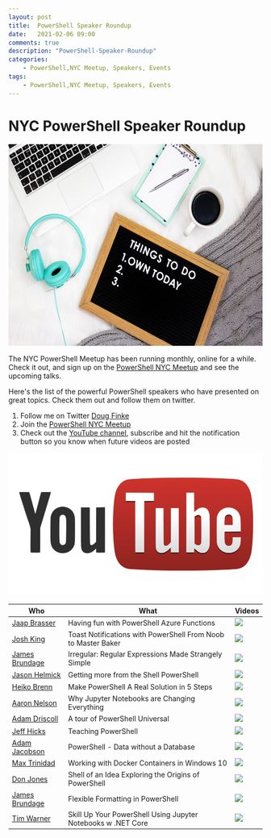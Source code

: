 ```yaml
---
layout: post
title:  PowerShell Speaker Roundup
date:   2021-02-06 09:00
comments: true
description: "PowerShell-Speaker-Roundup"
categories:
    - PowerShell,NYC Meetup, Speakers, Events
tags:
    - PowerShell,NYC Meetup, Speakers, Events
---
```


# NYC PowerShell Speaker Roundup

<!-- ![](/images/posts/videolists.jpg =300x300) -->

<img src="https://raw.githubusercontent.com/dfinke/dfinke.github.io/master/images/posts/videolists.jpg" width="600" height="400" />

The NYC PowerShell Meetup has been running monthly, online for a while. Check it out, and sign up on the [PowerShell NYC Meetup](https://www.meetup.com/NycPowershellMeetup) and see the upcoming talks.

Here's the list of the powerful PowerShell speakers who have presented on great topics. Check them out and follow them on twitter.

1. Follow me on Twitter [Doug Finke](https://twitter.com/dfinke)
1. Join the [PowerShell NYC Meetup](https://www.meetup.com/NycPowershellMeetup)
1. Check out the [YouTube channel](https://www.youtube.com/dougfinke), subscribe and hit the notification button so you know when future videos are posted

<!-- ## And Now - The Videos -->

![](/images/posts/YouTube_logo.png)


|Who|What|Videos
|---|---|---
|[Jaap Brasser](https://twitter.com/Jaap_Brasser)|Having fun with PowerShell Azure Functions|<a href="https://youtu.be/QAj6KTICTfg"><img src="https://img.youtube.com/vi/QAj6KTICTfg/0.jpg" width="200"></a>
|[Josh King](https://twitter.com/WindosNZ)|Toast Notifications with PowerShell From Noob to Master Baker|<a href="https://youtu.be/LP_X741ULYw"><img src="https://img.youtube.com/vi/LP_X741ULYw/0.jpg" width="200"></a>
|[James Brundage](https://twitter.com/JamesBru)|Irregular: Regular Expressions Made Strangely Simple|<a href="https://youtu.be/HKTM3CKp5jc"><img src="https://img.youtube.com/vi/HKTM3CKp5jc/0.jpg" width="200"></a>
|[Jason Helmick](https://twitter.com/theJasonHelmick)|Getting more from the Shell PowerShell|<a href="https://youtu.be/v_JcV_7y2N8"><img src="https://img.youtube.com/vi/v_JcV_7y2N8/0.jpg" width="200"></a>
|[Heiko Brenn](https://twitter.com/HeikoBrenn)|Make PowerShell A Real Solution in 5 Steps|<a href="https://youtu.be/3jbuey3kiNE"><img src="https://img.youtube.com/vi/3jbuey3kiNE/0.jpg" width="200"></a>
|[Aaron Nelson](https://twitter.com/SQLvariant)|Why Jupyter Notebooks are Changing Everything|<a href="https://youtu.be/AR1ZAJWlT10"><img src="https://img.youtube.com/vi/AR1ZAJWlT10/0.jpg" width="200"></a>
|[Adam Driscoll](https://twitter.com/adamdriscoll)|A tour of PowerShell Universal|<a href="https://youtu.be/XS8vUzgIg1I"><img src="https://img.youtube.com/vi/XS8vUzgIg1I/0.jpg" width="200"></a>
|[Jeff Hicks](https://twitter.com/JeffHicks)|Teaching PowerShell|<a href="https://youtu.be/b7lYxsRv-J8"><img src="https://img.youtube.com/vi/b7lYxsRv-J8/0.jpg" width="200"></a>
|[Adam Jacobson](https://www.meetup.com/NycPowershellMeetup/events/270226105/)|PowerShell - Data without a Database|<a href="https://youtu.be/3R8isPV83tw"><img src="https://img.youtube.com/vi/3R8isPV83tw/0.jpg" width="200"></a>
|[Max Trinidad](https://twitter.com/MaxTrinidad)|Working with Docker Containers in Windows 10|<a href="https://youtu.be/ETFkZe25oVU"><img src="https://img.youtube.com/vi/ETFkZe25oVU/0.jpg" width="200"></a>
|[Don Jones](https://twitter.com/concentrateddon)|Shell of an Idea Exploring the Origins of PowerShell|<a href="https://youtu.be/hlPrRTqVjz4"><img src="https://img.youtube.com/vi/hlPrRTqVjz4/0.jpg" width="200"></a>
|[James Brundage](https://twitter.com/JamesBru)|Flexible Formatting in PowerShell|<a href="https://youtu.be/rFMqb6A_-Kk"><img src="https://img.youtube.com/vi/rFMqb6A_-Kk/0.jpg" width="200"></a>
|[Tim Warner](https://twitter.com/TechTrainerTim)|Skill Up Your PowerShell Using Jupyter Notebooks w .NET Core|<a href="https://youtu.be/i1WzatGdatY"><img src="https://img.youtube.com/vi/i1WzatGdatY/0.jpg" width="200"></a>


